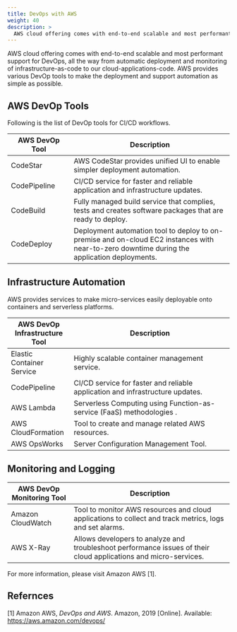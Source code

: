 ```yaml
---
title: DevOps with AWS
weight: 40
description: >
  AWS cloud offering comes with end-to-end scalable and most performant support for DevOps
---
```



AWS cloud offering comes with end-to-end scalable and most performant
support for DevOps, all the way from automatic deployment and monitoring
of infrastructure-as-code to our cloud-applications-code. AWS provides
various DevOp tools to make the deployment and support automation as
simple as possible.

AWS DevOp Tools
---------------

Following is the list of DevOp tools for CI/CD workflows.

<table>
<colgroup>
<col style="width: 28%" />
<col style="width: 71%" />
</colgroup>
<thead>
<tr class="header">
<th>AWS DevOp Tool</th>
<th>Description</th>
</tr>
</thead>
<tbody>
<tr class="odd">
<td>CodeStar</td>
<td>AWS CodeStar provides unified UI to enable simpler deployment automation.</td>
</tr>
<tr class="even">
<td>CodePipeline</td>
<td>CI/CD service for faster and reliable application and infrastructure updates.</td>
</tr>
<tr class="odd">
<td>CodeBuild</td>
<td>Fully managed build service that complies, tests and creates software packages that are ready to deploy.</td>
</tr>
<tr class="even">
<td>CodeDeploy</td>
<td>Deployment automation tool to deploy to on-premise and on-cloud EC2 instances with near-to-zero downtime during the application deployments.</td>
</tr>
</tbody>
</table>

Infrastructure Automation
-------------------------

AWS provides services to make micro-services easily deployable onto
containers and serverless platforms.

<table>
<colgroup>
<col style="width: 28%" />
<col style="width: 71%" />
</colgroup>
<thead>
<tr class="header">
<th>AWS DevOp Infrastructure Tool</th>
<th>Description</th>
</tr>
</thead>
<tbody>
<tr class="odd">
<td>Elastic Container Service</td>
<td>Highly scalable container management service.</td>
</tr>
<tr class="even">
<td>CodePipeline</td>
<td>CI/CD service for faster and reliable application and infrastructure updates.</td>
</tr>
<tr class="odd">
<td>AWS Lambda</td>
<td>Serverless Computing using Function-as-service (FaaS) methodologies .</td>
</tr>
<tr class="even">
<td>AWS CloudFormation</td>
<td>Tool to create and manage related AWS resources.</td>
</tr>
<tr class="odd">
<td>AWS OpsWorks</td>
<td>Server Configuration Management Tool.</td>
</tr>
</tbody>
</table>

Monitoring and Logging
----------------------

<table>
<colgroup>
<col style="width: 28%" />
<col style="width: 71%" />
</colgroup>
<thead>
<tr class="header">
<th>AWS DevOp Monitoring Tool</th>
<th>Description</th>
</tr>
</thead>
<tbody>
<tr class="odd">
<td>Amazon CloudWatch</td>
<td>Tool to monitor AWS resources and cloud applications to collect and track metrics, logs and set alarms.</td>
</tr>
<tr class="even">
<td>AWS X-Ray</td>
<td>Allows developers to analyze and troubleshoot performance issues of their cloud applications and micro-services.</td>
</tr>
</tbody>
</table>

For more information, please visit Amazon AWS \[1\].

Refernces
---------

\[1\] Amazon AWS, *DevOps and AWS*. Amazon, 2019 \[Online\]. Available:
<https://aws.amazon.com/devops/>
